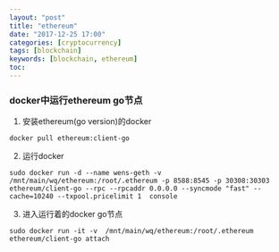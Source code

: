 ```yaml
---
layout: "post"
title: "ethereum"
date: "2017-12-25 17:00"
categories: [cryptocurrency]
tags: [blockchain]
keywords: [blockchain, ethereum]
toc:
---
```


### docker中运行ethereum go节点

1. 安装ethereum(go version)的docker

  `docker pull ethereum:client-go`


2. 运行docker

  `sudo docker run -d --name wens-geth -v /mnt/main/wq/ethereum:/root/.ethereum -p 8588:8545 -p 30308:30303  ethereum/client-go --rpc --rpcaddr 0.0.0.0 --syncmode "fast" --cache=10240 --txpool.pricelimit 1  console `


3. 进入运行着的docker go节点

  `sudo docker run -it -v  /mnt/main/wq/ethereum:/root/.ethereum ethereum/client-go attach `

<!-- more -->
